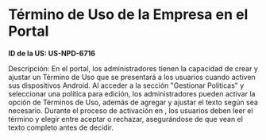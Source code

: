 # Término de Uso de la Empresa en el Portal

**ID de la US: US-NPD-6716**

Descripción: En el portal, los administradores tienen la capacidad de crear y ajustar un Término de Uso que se presentará a los usuarios cuando activen sus dispositivos Android. Al acceder a la sección "Gestionar Políticas" y seleccionar una política para edición, los administradores pueden activar la opción de Términos de Uso, además de agregar y ajustar el texto según sea necesario. Durante el proceso de activación en <NombreProducto>, los usuarios deben leer el término y elegir entre aceptar o rechazar, asegurándose de que vean el texto completo antes de decidir.